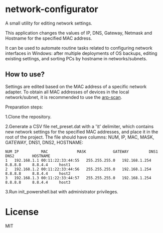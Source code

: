 # network-configurator

A small utility for editing network settings.

This application changes the values of IP, DNS, Gateway, Netmask and Hostname for the specified MAC address.

It can be used to automate routine tasks related to configuring network interfaces in Windows: after multiple deployments of OS backups, editing existing settings, and sorting PCs by hostname in networks/subnets.


## How to use?
Settings are edited based on the MAC address of a specific network adapter. To obtain all MAC addresses of devices in the local network/subnet, it is recommended to use the [arp-scan](https://linux.die.net/man/1/arp-scan).

Preparation steps:

1.Clone the repository.

2.Generate a CSV file net_preset.dat with a '\t' delimiter, which contains new network settings for the specified MAC addresses, and place it in the root of the project. The file should have columns: NUM, IP, MAC, MASK, GATEWAY, DNS1, DNS2, HOSTNAME:

```
NUM	IP	        MAC	            MASK	        GATEWAY	        DNS1	    DNS2	    HOSTNAME
1	192.168.1.1	00:11:22:33:44:55	255.255.255.0	192.168.1.254	8.8.8.8	    8.8.4.4	    host1
2	192.168.1.2	00:11:22:33:44:56	255.255.255.0	192.168.1.254	8.8.8.8	    8.8.4.4	    host2
3	192.168.1.3	00:11:22:33:44:57	255.255.255.0	192.168.1.254	8.8.8.8	    8.8.4.4	    host3
```
3.Run init_powershell.bat with administrator privileges.

# License
MIT